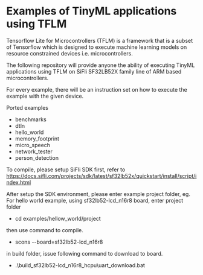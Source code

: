 # Examples of TinyML applications using TFLM
Tensorflow Lite for Microcontrollers (TFLM) is a framework that is a subset of Tensorflow which is designed to execute machine learning models on resource constrained devices i.e. microcontrollers.

The following repository will provide anyone the ability of executing TinyML applications using TFLM on SiFli SF32LB52X family line of ARM based microcontrollers.

For every example, there will be an instruction set on how to execute the example with the given device.

Ported examples
* benchmarks      
* dtln            
* hello_world     
* memory_footprint
* micro_speech    
* network_tester  
* person_detection

To compile, please setup SiFli SDK first, 
refer to https://docs.sifli.com/projects/sdk/latest/sf32lb52x/quickstart/install/script/index.html

After setup the SDK environment, please enter example project folder, eg. 
For hello world example, using sf32lb52-lcd_n16r8 board,
enter project folder

* cd examples/hellow_world/project

then use command to compile.

* scons --board=sf32lb52-lcd_n16r8

in build folder, issue following command to download to board.

* .\build_sf32lb52-lcd_n16r8_hcpu\uart_download.bat
  
